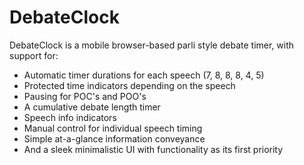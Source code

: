 # DebateClock
DebateClock is a mobile browser-based parli style debate timer, with support for:

 - Automatic timer durations for each speech (7, 8, 8, 8, 4, 5)
 - Protected time indicators depending on the speech
 - Pausing for POC's and POO's
 - A cumulative debate length timer
 - Speech info indicators
 - Manual control for individual speech timing
 - Simple at-a-glance information conveyance
 - And a sleek minimalistic UI with functionality as its first priority
